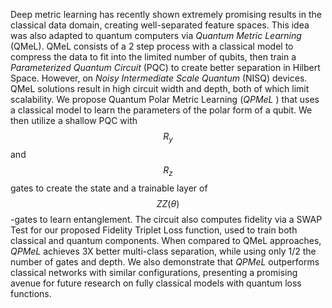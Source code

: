 Deep metric learning has recently shown extremely promising results in the classical data domain, creating well-separated feature spaces. This idea was also adapted to quantum computers via *Quantum Metric Learning* (QMeL). QMeL consists of a 2 step process with a classical model to compress the data to fit into the limited number of qubits, then train a *Parameterized Quantum Circuit* (PQC) to create better separation in Hilbert Space. However, on *Noisy Intermediate Scale Quantum* (NISQ) devices. QMeL solutions result in high circuit width and depth, both of which limit scalability. We propose Quantum Polar Metric Learning (*QPMeL* ) that uses a classical model to learn the parameters of the polar form of a qubit. We then utilize a shallow PQC with $$R_y$$ and $$R_z$$ gates to create the state and a trainable layer of $$ZZ(\theta)$$-gates to learn entanglement. The circuit also computes fidelity via a SWAP Test for our proposed Fidelity Triplet Loss function, used to train both classical and quantum components. When compared to QMeL approaches, *QPMeL*  achieves 3X better multi-class separation, while using only 1/2 the number of gates and depth. We also demonstrate that *QPMeL*  outperforms classical networks with similar configurations, presenting a promising avenue for future research on fully classical models with quantum loss functions.